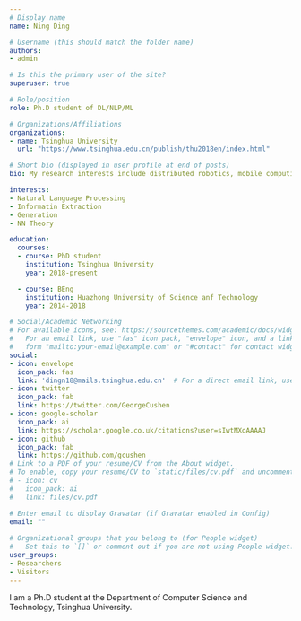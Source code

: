 ```yaml
---
# Display name
name: Ning Ding

# Username (this should match the folder name)
authors:
- admin

# Is this the primary user of the site?
superuser: true

# Role/position
role: Ph.D student of DL/NLP/ML

# Organizations/Affiliations
organizations:
- name: Tsinghua University
  url: "https://www.tsinghua.edu.cn/publish/thu2018en/index.html"

# Short bio (displayed in user profile at end of posts)
bio: My research interests include distributed robotics, mobile computing and programmable matter.

interests:
- Natural Language Processing
- Informatin Extraction
- Generation 
- NN Theory

education:
  courses:
  - course: PhD student
    institution: Tsinghua University
    year: 2018-present

  - course: BEng
    institution: Huazhong University of Science anf Technology
    year: 2014-2018

# Social/Academic Networking
# For available icons, see: https://sourcethemes.com/academic/docs/widgets/#icons
#   For an email link, use "fas" icon pack, "envelope" icon, and a link in the
#   form "mailto:your-email@example.com" or "#contact" for contact widget.
social:
- icon: envelope
  icon_pack: fas
  link: 'dingn18@mails.tsinghua.edu.cn'  # For a direct email link, use "mailto:test@example.org".
- icon: twitter
  icon_pack: fab
  link: https://twitter.com/GeorgeCushen
- icon: google-scholar
  icon_pack: ai
  link: https://scholar.google.co.uk/citations?user=sIwtMXoAAAAJ
- icon: github
  icon_pack: fab
  link: https://github.com/gcushen
# Link to a PDF of your resume/CV from the About widget.
# To enable, copy your resume/CV to `static/files/cv.pdf` and uncomment the lines below.  
# - icon: cv
#   icon_pack: ai
#   link: files/cv.pdf

# Enter email to display Gravatar (if Gravatar enabled in Config)
email: ""
  
# Organizational groups that you belong to (for People widget)
#   Set this to `[]` or comment out if you are not using People widget.  
user_groups:
- Researchers
- Visitors
---
```


I am a Ph.D student at the  Department of Computer Science and Technology, Tsinghua University. 
